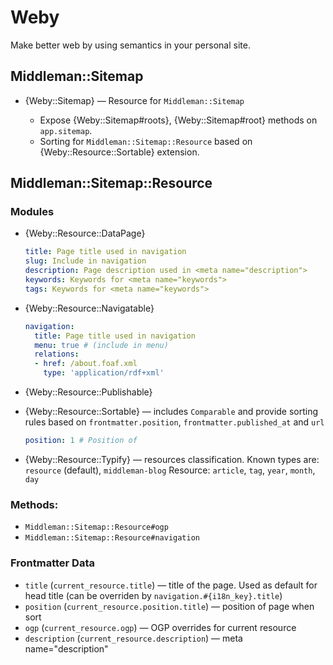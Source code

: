 # Weby

Make better web by using semantics in your personal site.

## Middleman::Sitemap

*   {Weby::Sitemap} — Resource for `Middleman::Sitemap`

    *   Expose {Weby::Sitemap#roots}, {Weby::Sitemap#root} methods on `app.sitemap`.
    *   Sorting for `Middleman::Sitemap::Resource` based on {Weby::Resource::Sortable} extension.

## Middleman::Sitemap::Resource

### Modules

*   {Weby::Resource::DataPage}

    ``` yaml
    title: Page title used in navigation
    slug: Include in navigation
    description: Page description used in <meta name="description">
    keywords: Keywords for <meta name="keywords">
    tags: Keywords for <meta name="keywords">
    ```

*   {Weby::Resource::Navigatable}

    ``` yaml
    navigation:
      title: Page title used in navigation
      menu: true # (include in menu)
      relations:
      - href: /about.foaf.xml
        type: 'application/rdf+xml'
    ```

*   {Weby::Resource::Publishable}
*   {Weby::Resource::Sortable} — includes `Comparable` and provide sorting rules based on `frontmatter.position`, `frontmatter.published_at` and `url`

    ``` yaml
    position: 1 # Position of
    ```
*   {Weby::Resource::Typify} — resources classification. Known types are: `resource` (default), `middleman-blog` Resource: `article`, `tag`, `year`, `month`, `day`

### Methods:

* `Middleman::Sitemap::Resource#ogp`
* `Middleman::Sitemap::Resource#navigation`

### Frontmatter Data

*   `title` (`current_resource.title`) — title of the page. Used as default for head title (can be overriden by `navigation.#{i18n_key}.title`)
*   `position` (`current_resource.position.title`) — position of page when sort
*   `ogp` (`current_resource.ogp`) — OGP overrides for current resource
*   `description` (`current_resource.description`) — meta name="description"
